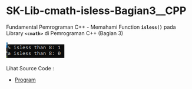 # SK-Lib-cmath-isless-Bagian3__CPP
Fundamental Pemrograman C++ - Memahami Function <code><b>isless()</b></code> pada Library <code><b>&lt;cmath></b></code> di Pemrograman C++ (Bagian 3)<br><br>
<img src="https://github.com/RizkyKhapidsyah/SK-Lib-cmath-isless-Bagian3__CPP/blob/master/SK-Lib-cmath-isless-Bagian3__CPP/result/001.PNG"><br><br>
Lihat Source Code : <br>
- <a href="https://github.com/RizkyKhapidsyah/SK-Lib-cmath-isless-Bagian3__CPP/blob/master/SK-Lib-cmath-isless-Bagian3__CPP/Source.cpp">Program</a>

